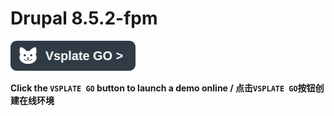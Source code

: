 # Drupal 8.5.2-fpm

<a href="https://www.vsplate.com/?docker-compose=https://github.com/vsplate/dcenvs/drupal/8.5.2-fpm"><img alt="VSPLATE GO" src="https://raw.githubusercontent.com/vsplate/images/master/vsgo_btn.png" width="200px"></a>

**Click the `VSPLATE GO` button to launch a demo online / 点击`VSPLATE GO`按钮创建在线环境**